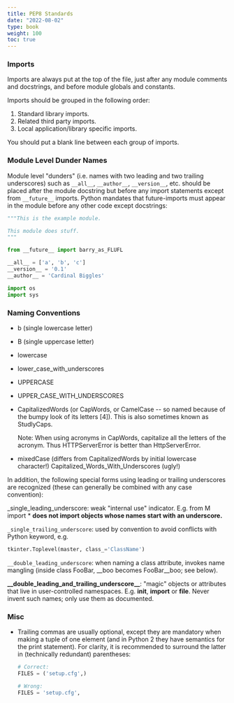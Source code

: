 ```yaml
---
title: PEP8 Standards
date: "2022-08-02"
type: book
weight: 100
toc: true
---
```


### **Imports**

Imports are always put at the top of the file, just after any module comments and docstrings, and before module globals and constants.

Imports should be grouped in the following order:

1. Standard library imports.
2. Related third party imports.
3. Local application/library specific imports.

You should put a blank line between each group of imports.

### **Module Level Dunder Names**

Module level "dunders" (i.e. names with two leading and two trailing underscores) such as `__all__`, `__author__`, `__version__`, etc. should be placed after the module docstring but before any import statements except from `__future__` imports. Python mandates that future-imports must appear in the module before any other code except docstrings:

```python
"""This is the example module.

This module does stuff.
"""

from __future__ import barry_as_FLUFL

__all__ = ['a', 'b', 'c']
__version__ = '0.1'
__author__ = 'Cardinal Biggles'

import os
import sys

```

### **Naming Conventions**

- b (single lowercase letter)

- B (single uppercase letter)

- lowercase

- lower_case_with_underscores

- UPPERCASE

- UPPER_CASE_WITH_UNDERSCORES

- CapitalizedWords (or CapWords, or CamelCase -- so named because of the bumpy look of its letters [4]). This is also sometimes known as StudlyCaps.

  Note: When using acronyms in CapWords, capitalize all the letters of the acronym. Thus HTTPServerError is better than HttpServerError.

- mixedCase (differs from CapitalizedWords by initial lowercase character!)
  Capitalized_Words_With_Underscores (ugly!)

In addition, the following special forms using leading or trailing underscores are recognized (these can generally be combined with any case convention):

\_single_leading_underscore: weak "internal use" indicator. E.g. from M import \* **does not import objects whose names start with an underscore.**

`_single_trailing_underscore`: used by convention to avoid conflicts with Python keyword, e.g.

```python
tkinter.Toplevel(master, class_='ClassName')
```

`__double_leading_underscore`: when naming a class attribute, invokes name mangling (inside class FooBar, \_\_boo becomes FooBar\_\_boo; see below).

**\_\_double_leading_and_trailing_underscore\_\_**: "magic" objects or attributes that live in user-controlled namespaces. E.g. **init**, **import** or **file**. Never invent such names; only use them as documented.

### **Misc**

- Trailing commas are usually optional, except they are mandatory when making a tuple of one element (and in Python 2 they have semantics for the print statement). For clarity, it is recommended to surround the latter in (technically redundant) parentheses:

  ```python
  # Correct:
  FILES = ('setup.cfg',)

  # Wrong:
  FILES = 'setup.cfg',
  ```
